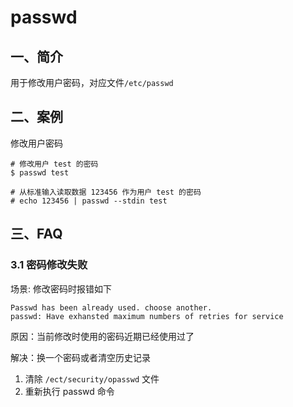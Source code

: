 # passwd
## 一、简介
用于修改用户密码，对应文件`/etc/passwd`

## 二、案例
修改用户密码
```
# 修改用户 test 的密码
$ passwd test

# 从标准输入读取数据 123456 作为用户 test 的密码
# echo 123456 | passwd --stdin test
```

## 三、FAQ
### 3.1 密码修改失败
场景: 修改密码时报错如下
```
Passwd has been already used. choose another.
passwd: Have exhansted maximum numbers of retries for service
```

原因：当前修改时使用的密码近期已经使用过了

解决：换一个密码或者清空历史记录
1. 清除 `/ect/security/opasswd` 文件
2. 重新执行 passwd 命令
